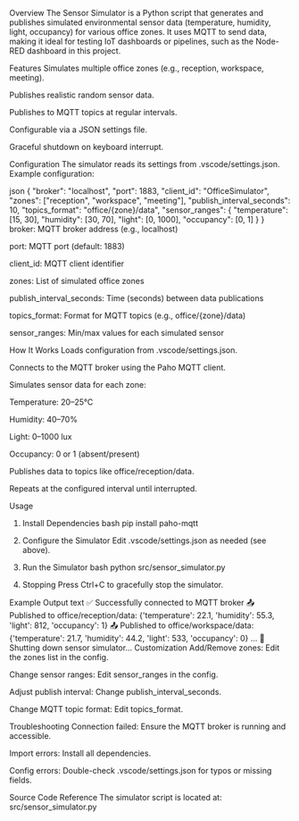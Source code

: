 Overview
The Sensor Simulator is a Python script that generates and publishes simulated environmental sensor data (temperature, humidity, light, occupancy) for various office zones. It uses MQTT to send data, making it ideal for testing IoT dashboards or pipelines, such as the Node-RED dashboard in this project.

Features
Simulates multiple office zones (e.g., reception, workspace, meeting).

Publishes realistic random sensor data.

Publishes to MQTT topics at regular intervals.

Configurable via a JSON settings file.

Graceful shutdown on keyboard interrupt.

Configuration
The simulator reads its settings from .vscode/settings.json.
Example configuration:

json
{
  "broker": "localhost",
  "port": 1883,
  "client_id": "OfficeSimulator",
  "zones": ["reception", "workspace", "meeting"],
  "publish_interval_seconds": 10,
  "topics_format": "office/{zone}/data",
  "sensor_ranges": {
    "temperature": [15, 30],
    "humidity": [30, 70],
    "light": [0, 1000],
    "occupancy": [0, 1]
  }
}
broker: MQTT broker address (e.g., localhost)

port: MQTT port (default: 1883)

client_id: MQTT client identifier

zones: List of simulated office zones

publish_interval_seconds: Time (seconds) between data publications

topics_format: Format for MQTT topics (e.g., office/{zone}/data)

sensor_ranges: Min/max values for each simulated sensor

How It Works
Loads configuration from .vscode/settings.json.

Connects to the MQTT broker using the Paho MQTT client.

Simulates sensor data for each zone:

Temperature: 20–25°C

Humidity: 40–70%

Light: 0–1000 lux

Occupancy: 0 or 1 (absent/present)

Publishes data to topics like office/reception/data.

Repeats at the configured interval until interrupted.

Usage
1. Install Dependencies
bash
pip install paho-mqtt
2. Configure the Simulator
Edit .vscode/settings.json as needed (see above).

3. Run the Simulator
bash
python src/sensor_simulator.py
4. Stopping
Press Ctrl+C to gracefully stop the simulator.

Example Output
text
✅ Successfully connected to MQTT broker
📤 Published to office/reception/data: {'temperature': 22.1, 'humidity': 55.3, 'light': 812, 'occupancy': 1}
📤 Published to office/workspace/data: {'temperature': 21.7, 'humidity': 44.2, 'light': 533, 'occupancy': 0}
...
🛑 Shutting down sensor simulator...
Customization
Add/Remove zones: Edit the zones list in the config.

Change sensor ranges: Edit sensor_ranges in the config.

Adjust publish interval: Change publish_interval_seconds.

Change MQTT topic format: Edit topics_format.

Troubleshooting
Connection failed: Ensure the MQTT broker is running and accessible.

Import errors: Install all dependencies.

Config errors: Double-check .vscode/settings.json for typos or missing fields.

Source Code Reference
The simulator script is located at:
src/sensor_simulator.py